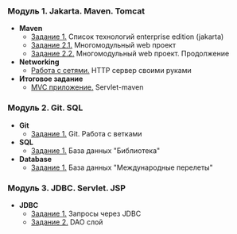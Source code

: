 ### Модуль 1. Jakarta. Maven. Tomcat
- **Maven**
  - [Задание 1.](https://github.com/r0ck17/introduction-to-maven) Список технологий enterprise edition (jakarta)
  - [Задание 2.1.](https://github.com/r0ck17/multi-module-web-project)  Многомодульный web проект
  - [Задание 2.2.](https://github.com/r0ck17/multi-module-web-project/tree/with-database) Многомодульный web проект. Продолжение
- **Networking**
  - [Работа с сетями.](https://github.com/r0ck17/http-networking) HTTP сервер своими руками
- **Итоговое задание**
  - [MVC приложение.](https://github.com/r0ck17/mvc-app) Servlet-maven

### Модуль 2. Git. SQL
- **Git**
  - [Задание 1.](https://github.com/r0ck17/MergeExperience/tree/develop_evgeniy) Git. Работа с ветками
- **SQL**
  - [Задание 1.](https://github.com/r0ck17/introduction-to-sql) База данных "Библиотека"
- **Database**
  - [Задание 1.](https://github.com/r0ck17/sql-flights) База данных "Международные перелеты"

### Модуль 3. JDBC. Servlet. JSP
- **JDBC**
  - [Задание 1.](https://github.com/r0ck17/introduction-to-jdbc/tree/c48025b660f7018f1d4b5d430022e9b6a49ab1f5) Запросы через JDBC 
  - [Задание 2.](https://github.com/r0ck17/introduction-to-jdbc) DAO слой